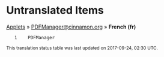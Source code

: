 # Untranslated Items
[Applets](../../../README.md) &#187; [PDFManager@cinnamon.org](../README.md) &#187; **French (fr)**

       1	PDFManager

<sup>This translation status table was last updated on 2017-09-24, 02:30 UTC.</sup>
